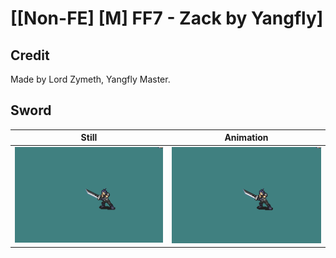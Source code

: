 # [\[Non-FE\] \[M\] FF7 - Zack by Yangfly]

## Credit

Made by Lord Zymeth, Yangfly Master.
	
## Sword

| Still | Animation |
| :---: | :-------: |
| ![Sword still](./Sword_000.png) | ![Sword animation](./Sword.gif) |
